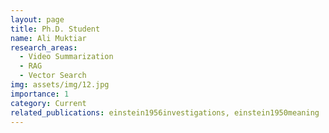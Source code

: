 ```yaml
---
layout: page
title: Ph.D. Student
name: Ali Muktiar
research_areas:
  - Video Summarization
  - RAG
  - Vector Search
img: assets/img/12.jpg
importance: 1
category: Current
related_publications: einstein1956investigations, einstein1950meaning
---
```

